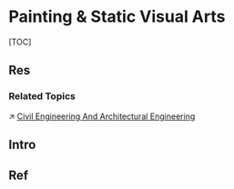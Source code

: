 # Painting & Static Visual Arts

[TOC]



## Res
### Related Topics
↗ [Civil Engineering And Architectural Engineering](../../Natural%20Science%20&%20Engineering%20&%20Technology/Applied%20Science/Engineering%20&%20Technology/Civil%20Engineering%20And%20Architectural%20Engineering/Civil%20Engineering%20And%20Architectural%20Engineering.md)



## Intro



## Ref
